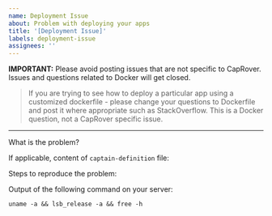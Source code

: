 ```yaml
---
name: Deployment Issue
about: Problem with deploying your apps
title: '[Deployment Issue]'
labels: deployment-issue
assignees: ''
---
```


**IMPORTANT:** Please avoid posting issues that are not specific to CapRover. Issues and questions related to Docker will get closed.

> If you are trying to see how to deploy a particular app using a customized dockerfile - please change your questions to Dockerfile and post it where appropriate such as StackOverflow. This is a Docker question, not a CapRover specific issue.

---

What is the problem?

If applicable, content of `captain-definition` file:

Steps to reproduce the problem:

Output of the following command on your server:

```
uname -a && lsb_release -a && free -h
```
